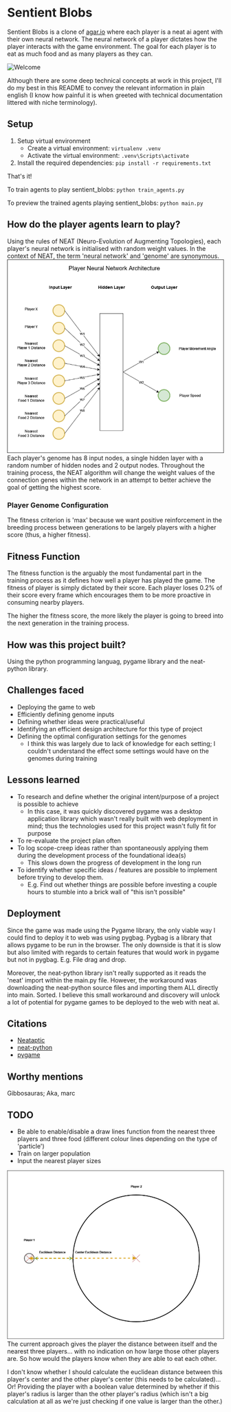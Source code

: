 # Sentient Blobs

Sentient Blobs is a clone of [agar.io](https://agar.io) where each player is a neat ai agent with their own neural network. The neural network of a player dictates how the player interacts with the game environment. The goal for each player is to eat as much food and as many players as they can.  

<!-- ![Placeholder Image](https://placehold.co/1000x400?font=roboto) -->
![Welcome](https://c.tenor.com/0gKp5z1EVIwAAAAC/tenor.gif)

Although there are some deep technical concepts at work in this project, I'll do my best in this README to convey the relevant information in plain english (I know how painful it is when greeted with technical documentation littered with niche terminology).
## Setup

1. Setup virtual environment
    - Create a virtual environment: `virtualenv .venv`
    - Activate the virtual environment: `.venv\Scripts\activate`
2. Install the required dependencies: `pip install -r requirements.txt`

That's it!

To train agents to play sentient_blobs: `python train_agents.py`

To preview the trained agents playing sentient_blobs: `python main.py`

## How do the player agents learn to play?
Using the rules of NEAT (Neuro-Evolution of Augmenting Topologies), each player's neural network is initialised with random weight values. In the context of NEAT, the term 'neural network' and 'genome' are synonymous.
![Player Neural Network](media/player_architecture.png)
Each player's genome has 8 input nodes, a single hidden layer with a random number of hidden nodes and 2 output nodes. Throughout the training process, the NEAT algorithm will change the weight values of the connection genes within the network in an attempt to better achieve the goal of getting the highest score.

### Player Genome Configuration
The fitness criterion is 'max' because we want positive reinforcement in the breeding process between generations to be largely players with a higher score (thus, a higher fitness).

<!-- #### DefaultStagnation -->


## Fitness Function
<!-- This will have to be updated in accordance with the fitness function being changed -->
The fitness function is the arguably the most fundamental part in the training process as it defines how well a player has played the game. The fitness of player is simply dictated by their score. Each player loses 0.2% of their score every frame which encourages them to be more proactive in consuming nearby players.

The higher the fitness score, the more likely the player is going to breed into the next generation in the training process.

## How was this project built?
Using the python programming languag, pygame library and the neat-python library.

## Challenges faced
- Deploying the game to web
- Efficiently defining genome inputs
- Defining whether ideas were practical/useful
- Identifying an efficient design architecture for this type of project
- Defining the optimal configuration settings for the genomes 
    - I think this was largely due to lack of knowledge for each setting; I couldn't understand the effect some settings would have on the genomes during training

## Lessons learned
- To research and define whether the original intent/purpose of a project is possible to achieve
    - In this case, it was quickly discovered pygame was a desktop application library which wasn't really built with web deployment in mind; thus the technologies used for this project wasn't fully fit for purpose
- To re-evaluate the project plan often
- To log scope-creep ideas rather than spontaneously applying them during the development process of the foundational idea(s)
    - This slows down the progress of development in the long run
- To identify whether specific ideas / features are possible to implement before trying to develop them.
    - E.g. Find out whether things are possible before investing a couple hours to stumble into a brick wall of "this isn't possible"

## Deployment 
Since the game was made using the Pygame library, the only viable way I could find to deploy it to web was using pygbag. Pygbag is a library that allows pygame to be run in the browser. The only downside is that it is slow but also limited with regards to certain features that would work in pygame but not in pygbag. E.g. File drag and drop.

Moreover, the neat-python library isn't really supported as it reads the 'neat' import within the main.py file. However, the workaround was downloading the neat-python source files and importing them ALL directly into main. Sorted. I believe this small workaround and discovery will unlock a lot of potential for pygame games to be deployed to the web with neat ai.

## Citations
- [Neataptic](https://wagenaartje.github.io/neataptic/articles/agario/)
- [neat-python](https://neat-python.readthedocs.io/en/latest/)
- [pygame](https://pypi.org/project/pygame/)

## Worthy mentions
Gibbosauras; Aka, marc

## TODO
- Be able to enable/disable a draw lines function from the nearest three players and three food (different colour lines depending on the type of 'particle')
- Train on larger population
- Input the nearest player sizes

![Player Design](media/player_design.png)
The current approach gives the player the distance between itself and the nearest three players... with no indication on how large those other players are. So how would the players know when they are able to eat each other. 

I don't know whether I should calculate the euclidean distance between this player's center and the other player's center (this needs to be calculated)... Or! Providing the player with a boolean value determined by whether if this player's radius is larger than the other player's radius (which isn't a big calculation at all as we're just checking if one value is larger than the other.)

